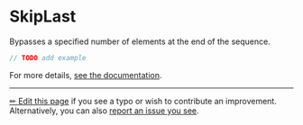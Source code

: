 # SkipLast

Bypasses a specified number of elements at the end of the sequence.

```c# --destination-file ../code/Program.cs --region statements --project ../code/TryMoreLinq.csproj
// TODO add example
```

For more details, [see the documentation][doc].

---

[&#x270F; Edit this page][edit] if you see a typo or wish to contribute an
improvement. Alternatively, you can also [report an issue you see][issue].


[edit]: https://github.com/morelinq/try/edit/master/skip-last.md
[issue]: https://github.com/morelinq/try/issues/new?title=SkipLast
[doc]: https://morelinq.github.io/3.1/ref/api/html/M_MoreLinq_MoreEnumerable_SkipLast__1.htm
